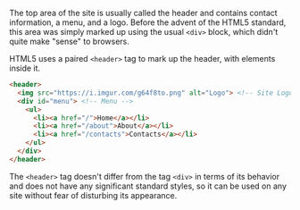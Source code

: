The top area of the site is usually called the header and contains contact information, a menu, and a logo. Before the advent of the HTML5 standard, this area was simply marked up using the usual `<div>` block, which didn't quite make "sense" to browsers.

HTML5 uses a paired `<header>` tag to mark up the header, with elements inside it.

```html
<header>
  <img src="https://i.imgur.com/g64f8to.png" alt="Logo"> <!-- Site Logo -->
  <div id="menu"> <!-- Menu -->
    <ul>
      <li><a href="/">Home</a></li>
      <li><a href="/about">About</a></li>
      <li><a href="/contacts">Contacts</a></li>
    </ul>
  </div>
</header>
```

The `<header>` tag doesn't differ from the tag `<div>` in terms of its behavior and does not have any significant standard styles, so it can be used on any site without fear of disturbing its appearance.
